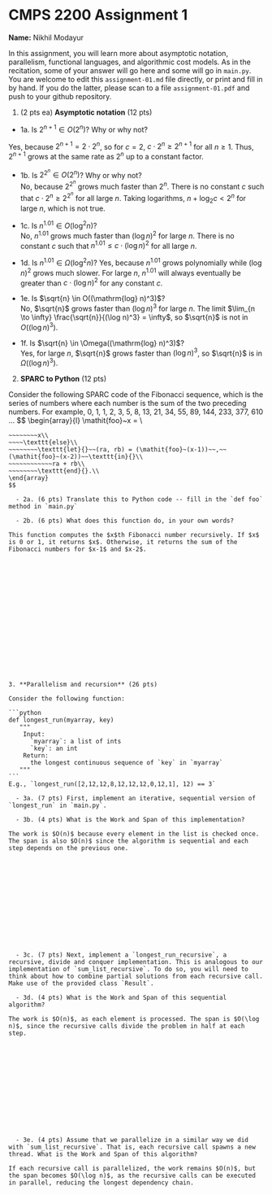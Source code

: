 # CMPS 2200 Assignment 1

**Name:** Nikhil Modayur

In this assignment, you will learn more about asymptotic notation, parallelism, functional languages, and algorithmic cost models. As in the recitation, some of your answer will go here and some will go in `main.py`. You are welcome to edit this `assignment-01.md` file directly, or print and fill in by hand. If you do the latter, please scan to a file `assignment-01.pdf` and push to your github repository. 
  
  

1. (2 pts ea) **Asymptotic notation** (12 pts)

  - 1a. Is $2^{n+1} \in O(2^n)$? Why or why not?

Yes, because $2^{n+1} = 2 \cdot 2^n$, so for $c=2$, $c \cdot 2^n \geq 2^{n+1}$ for all $n \geq 1$. Thus, $2^{n+1}$ grows at the same rate as $2^n$ up to a constant factor.

  - 1b. Is $2^{2^n} \in O(2^n)$? Why or why not?     
No, because $2^{2^n}$ grows much faster than $2^n$. There is no constant $c$ such that $c \cdot 2^n \geq 2^{2^n}$ for all large $n$. Taking logarithms, $n + \log_2 c < 2^n$ for large $n$, which is not true.

  - 1c. Is $n^{1.01} \in O(\mathrm{log}^2 n)$?    
No, $n^{1.01}$ grows much faster than $(\log n)^2$ for large $n$. There is no constant $c$ such that $n^{1.01} \leq c \cdot (\log n)^2$ for all large $n$.

  - 1d. Is $n^{1.01} \in \Omega(\mathrm{log}^2 n)$?
Yes, because $n^{1.01}$ grows polynomially while $(\log n)^2$ grows much slower. For large $n$, $n^{1.01}$ will always eventually be greater than $c \cdot (\log n)^2$ for any constant $c$.

  - 1e. Is $\sqrt{n} \in O((\mathrm{log} n)^3)$?  
No, $\sqrt{n}$ grows faster than $(\log n)^3$ for large $n$. The limit $\lim_{n \to \infty} \frac{\sqrt{n}}{(\log n)^3} = \infty$, so $\sqrt{n}$ is not in $O((\log n)^3)$.

  - 1f. Is $\sqrt{n} \in \Omega((\mathrm{log} n)^3)$?  
Yes, for large $n$, $\sqrt{n}$ grows faster than $(\log n)^3$, so $\sqrt{n}$ is in $\Omega((\log n)^3)$.


2. **SPARC to Python** (12 pts)

Consider the following SPARC code of the Fibonacci sequence, which is the series of numbers where each number is the sum of the two preceding numbers. For example, 0, 1, 1, 2, 3, 5, 8, 13, 21, 34, 55, 89, 144, 233, 377, 610 ... 
$$
\begin{array}{l}
\mathit{foo}~x =   \\
~~~~\texttt{if}{}~~x \le 1~~\texttt{then}{}\\
~~~~~~~~x\\   
~~~~\texttt{else}\\
~~~~~~~~\texttt{let}{}~~(ra, rb) = (\mathit{foo}~(x-1))~~,~~(\mathit{foo}~(x-2))~~\texttt{in}{}\\  
~~~~~~~~~~~~ra + rb\\  
~~~~~~~~\texttt{end}{}.\\
\end{array}
$$ 

  - 2a. (6 pts) Translate this to Python code -- fill in the `def foo` method in `main.py`  

  - 2b. (6 pts) What does this function do, in your own words?  

This function computes the $x$th Fibonacci number recursively. If $x$ is 0 or 1, it returns $x$. Otherwise, it returns the sum of the Fibonacci numbers for $x-1$ and $x-2$.

  
  
  
  
  
  
  
  
  
  
  
  
  
  
  
  

3. **Parallelism and recursion** (26 pts)

Consider the following function:  

```python
def longest_run(myarray, key)
   """
    Input:
      `myarray`: a list of ints
      `key`: an int
    Return:
      the longest continuous sequence of `key` in `myarray`
   """
```
E.g., `longest_run([2,12,12,8,12,12,12,0,12,1], 12) == 3`  
 
  - 3a. (7 pts) First, implement an iterative, sequential version of `longest_run` in `main.py`.  

  - 3b. (4 pts) What is the Work and Span of this implementation?  

The work is $O(n)$ because every element in the list is checked once. The span is also $O(n)$ since the algorithm is sequential and each step depends on the previous one.

  
  
  
  
  
  
  
  
  
  
  
  

  - 3c. (7 pts) Next, implement a `longest_run_recursive`, a recursive, divide and conquer implementation. This is analogous to our implementation of `sum_list_recursive`. To do so, you will need to think about how to combine partial solutions from each recursive call. Make use of the provided class `Result`.   

  - 3d. (4 pts) What is the Work and Span of this sequential algorithm?  

The work is $O(n)$, as each element is processed. The span is $O(\log n)$, since the recursive calls divide the problem in half at each step.

  
  
  
  
  
  
  
  
  
  
  
  

  - 3e. (4 pts) Assume that we parallelize in a similar way we did with `sum_list_recursive`. That is, each recursive call spawns a new thread. What is the Work and Span of this algorithm?  

If each recursive call is parallelized, the work remains $O(n)$, but the span becomes $O(\log n)$, as the recursive calls can be executed in parallel, reducing the longest dependency chain.

  
  